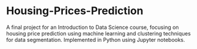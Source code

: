 # Housing-Prices-Prediction
A final project for an Introduction to Data Science course, focusing on housing price prediction using machine learning and clustering techniques for data segmentation. Implemented in Python using Jupyter notebooks.
